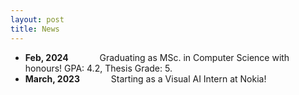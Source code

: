 ```yaml
---
layout: post
title: News
---
```

 - **Feb, 2024** &emsp;&emsp;&emsp; Graduating as MSc. in Computer Science with honours! GPA: 4.2, Thesis Grade: 5.
 - **March, 2023** &emsp;&emsp;&emsp; Starting as a Visual AI Intern at Nokia!

